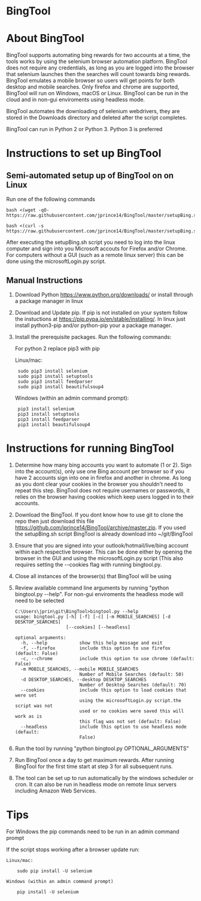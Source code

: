 # BingTool

# About BingTool

BingTool supports automating bing rewards for two accounts at a time, the tools works by using the selenium browser automation platform. BingTool does not require any credentials, as long as you are logged into the browser that selenium launches then the searches will count towards bing rewards. BingTool emulates a mobile browser so users will get points for both desktop and mobile searches. Only firefox and chrome are supported, BingTool will run on Windows, macOS or Linux. BingTool can be run in the cloud and in non-gui enviroments using headless mode.

BingTool automates the downloading of selenium webdrivers, they are stored in the Downloads directory and deleted after the script completes.
	
BingTool can run in Python 2 or Python 3. Python 3 is preferred
	
# Instructions to set up BingTool

## Semi-automated setup up of BingTool on on Linux

Run one of the following commands
	
	bash <(wget -qO- https://raw.githubusercontent.com/jprince14/BingTool/master/setupBing.sh)
	
	bash <(curl -s https://raw.githubusercontent.com/jprince14/BingTool/master/setupBing.sh)

After executing the setupBing.sh script you need to log into the linux computer and sign into you Microsoft accouts for Firefox and/or Chrome. For computers without a GUI (such as a remote linux server) this can be done using the microsoftLogin.py script.

## Manual Instructions

1) Download Python https://www.python.org/downloads/ or install through a package manager in linux

2) Download and Update pip. If pip is not installed on your system follow the instuctions at https://pip.pypa.io/en/stable/installing/. In linux just install python3-pip and/or python-pip your
a package manager.
	
3) Install the prerequisite packages. Run the following commands:

	For python 2 replace pip3 with pip

	Linux/mac:
	
		sudo pip3 install selenium
		sudo pip3 install setuptools 
		sudo pip3 install feedparser
		sudo pip3 install beautifulsoup4
		
	
	Windows (within an admin command prompt): 
	
		pip3 install selenium
		pip3 install setuptools
		pip3 install feedparser
		pip3 install beautifulsoup4
		

# Instructions for running BingTool

1) Determine how many bing accounts you want to automate (1 or 2). Sign into the account(s), only use one Bing account per browser so if you have 2 accounts sign into one in firefox and another in chrome. As long as you dont clear your cookies in the browser you shouldn't need to repeat this step. BingTool does not require usernames or passwords, it relies on the browser having cookies which keep users logged in to their accounts.

2) Download the BingTool. If you dont know how to use git to clone the repo then just download this file https://github.com/jprince14/BingTool/archive/master.zip. If you used the setupBing.sh script BingTool is already download into ~/git/BingTool

3) Ensure that you are signed into your outlook/hotmail/live/bing account within each respective browser. This can be done either by opening the browser in the GUI and using the microsoftLogin.py script (This also requires setting the --cookies flag with running bingtool.py. 

4) Close all instances of the browser(s) that BingTool will be using

5) Review available command line arguments by running "python bingtool.py --help". For non-gui enviroments the headless mode will need to be selected

	```
	C:\Users\jprin\git\BingTool>bingtool.py --help
	usage: bingtool.py [-h] [-f] [-c] [-m MOBILE_SEARCHES] [-d DESKTOP_SEARCHES]
	                   [--cookies] [--headless]
	
	optional arguments:
	  -h, --help            show this help message and exit
	  -f, --firefox         include this option to use firefox (default: False)
	  -c, --chrome          include this option to use chrome (default: False)
	  -m MOBILE_SEARCHES, --mobile MOBILE_SEARCHES
	                        Number of Mobile Searches (default: 50)
	  -d DESKTOP_SEARCHES, --desktop DESKTOP_SEARCHES
	                        Number of Desktop Searches (default: 70)
	  --cookies             include this option to load cookies that were set
	                        using the microsoftLogin.py script.the script was not
	                        used or no cookies were saved this will work as is
	                        this flag was not set (default: False)
	  --headless            include this option to use headless mode (default:
	                        False)

	```

6) Run the tool by running "python bingtool.py OPTIONAL_ARGUMENTS"

7) Run BingTool once a day to get maximum rewards. After running BingTool for the first time start at step 3 for all subsequent runs.

8) The tool can be set up to run automatically by the windows scheduler or cron. It can also be run in headless mode on remote linux servers including Amazon Web Services.


# Tips

For Windows the pip commands need to be run in an admin command prompt

If the script stops working after a browser update run:

	Linux/mac:
	
		sudo pip install -U selenium
		
	Windows (within an admin command prompt)
	
		pip install -U selenium
